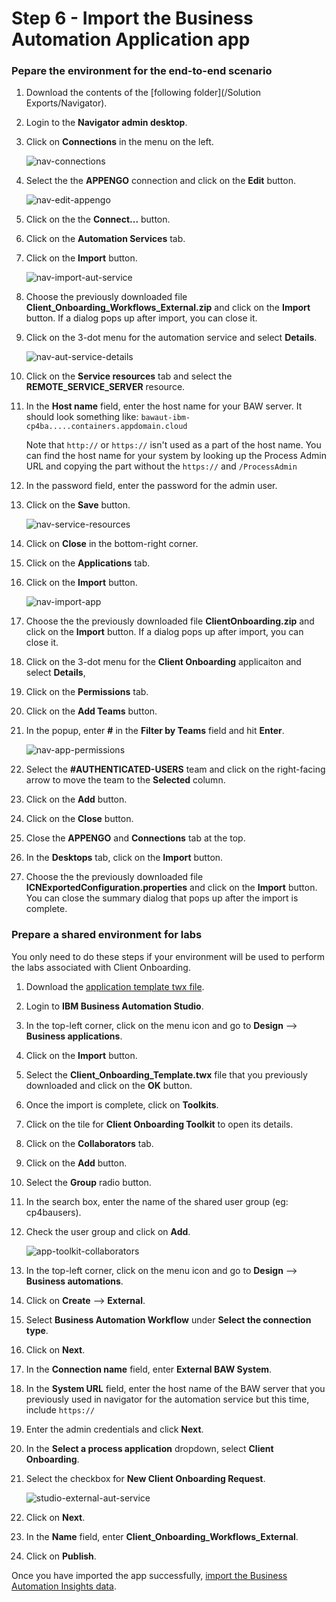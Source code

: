 # Step 6 - Import the Business Automation Application app

### Pepare the environment for the end-to-end scenario

1. Download the contents of the [following folder](/Solution Exports/Navigator).

2. Login to the **Navigator admin desktop**.

3. Click on **Connections** in the menu on the left.

   ![nav-connections](images/nav-connections.png)

4. Select the the **APPENGO** connection and click on the **Edit** button.

   ![nav-edit-appengo](images/nav-edit-appengo.png)

5. Click on the the **Connect...** button.

6. Click on the **Automation Services** tab.

7. Click on the **Import** button.

   ![nav-import-aut-service](images/nav-import-aut-service.png)

8. Choose the previously downloaded file **Client_Onboarding_Workflows_External.zip** and click on the **Import** button. If a dialog pops up after import, you can close it.

9. Click on the 3-dot menu for the automation service and select **Details**.

   ![nav-aut-service-details](images/nav-aut-service-details.png)

10. Click on the **Service resources** tab and select the **REMOTE_SERVICE_SERVER** resource.

11. In the **Host name** field, enter the host name for your BAW server. It should look something like:
    `bawaut-ibm-cp4ba.....containers.appdomain.cloud`

    Note that  `http://` or `https://` isn't used as a part of the host name. You can find the host name for your system by looking up the Process Admin URL and copying the part without the `https://` and `/ProcessAdmin`

12. In the password field, enter the password for the admin user.

13. Click on the **Save** button.

    ![nav-service-resources](images/nav-service-resources.png)

14. Click on **Close** in the bottom-right corner.

15. Click on the **Applications** tab.

16. Click on the **Import** button.

    ![nav-import-app](images/nav-import-app.png)

17. Choose the the previously downloaded file **ClientOnboarding.zip** and click on the **Import** button. If a dialog pops up after import, you can close it.

18. Click on the 3-dot menu for the **Client Onboarding** applicaiton and select **Details**,

19. Click on the **Permissions** tab.

20. Click on the **Add Teams** button.

21. In the popup, enter **#** in the **Filter by Teams** field and hit **Enter**.

    ![nav-app-permissions](images/nav-app-permissions.png)

22. Select the **#AUTHENTICATED-USERS** team and click on the right-facing arrow to move the team to the **Selected** column.

23. Click on the **Add** button.

24. Click on the **Close** button.

25. Close the **APPENGO** and **Connections** tab at the top.

26. In the **Desktops** tab, click on the **Import** button.

27. Choose the the previously downloaded file **ICNExportedConfiguration.properties** and click on the **Import** button. You can close the summary dialog that pops up after the import is complete.

### Prepare a shared environment for labs

You only need to do these steps if your environment will be used to perform the labs associated with Client Onboarding.

1. Download the [application template twx file](https://github.com/IBM/cp4ba-client-onboarding-scenario/blob/main/Solution%20Exports/Business%20Automation%20Application/Client_Onboarding_Template.twx).

2. Login to **IBM Business Automation Studio**.

3. In the top-left corner, click on the menu icon and go to **Design** --> **Business applications**.

4. Click on the **Import** button.

5. Select the **Client_Onboarding_Template.twx** file that you previously downloaded and click on the **OK** button.

6. Once the import is complete, click on **Toolkits**.

7. Click on the tile for **Client Onboarding Toolkit** to open its details.

8. Click on the **Collaborators** tab.

9. Click on the **Add** button.

10. Select the **Group** radio button.

11. In the search box, enter the name of the shared user group (eg: cp4bausers).

12. Check the user group and click on **Add**.

    ![app-toolkit-collaborators](images/app-toolkit-collaborators.png)

13. In the top-left corner, click on the menu icon and go to **Design** --> **Business automations**.

14. Click on **Create** --> **External**.

15. Select **Business Automation Workflow** under **Select the connection type**.

16. Click on **Next**.

17. In the **Connection name** field, enter **External BAW System**.

18. In the **System URL** field, enter the host name of the BAW server that you previously used in navigator for the automation service but this time, include `https://`

19. Enter the admin credentials and click **Next**.

20. In the **Select a process application** dropdown, select **Client Onboarding**.

21. Select the checkbox for **New Client Onboarding Request**.

    ![studio-external-aut-service](images/studio-external-aut-service.png)

22. Click on **Next**.

23. In the **Name** field, enter **Client_Onboarding_Workflows_External**.

24. Click on **Publish**.

Once you have imported the app successfully, [import the Business Automation Insights data](/Step%207%20-%20Business%20Automation%20Insights.md).



